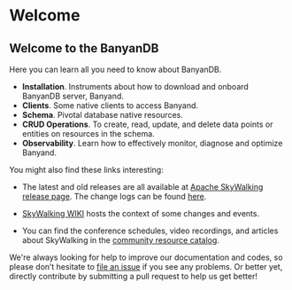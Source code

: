 # Welcome

## Welcome to the BanyanDB

Here you can learn all you need to know about BanyanDB. 

- **Installation**. Instruments about how to download and onboard BanyanDB server, Banyand.
- **Clients**. Some native clients to access Banyand.
- **Schema**. Pivotal database native resources.
- **CRUD Operations**. To create, read, update, and delete data points or entities on resources in the schema.
- **Observability**. Learn how to effectively monitor, diagnose and optimize Banyand.

You might also find these links interesting:

- The latest and old releases are all available
  at [Apache SkyWalking release page](https://skywalking.apache.org/downloads/). The change logs can be
  found [here](https://github.com/apache/skywalking/tree/master/changes).

- [SkyWalking WIKI](https://cwiki.apache.org/confluence/display/SKYWALKING/Home) hosts the context of some changes and
  events.

- You can find the conference schedules, video recordings, and articles about SkyWalking in
  the [community resource catalog](https://github.com/OpenSkywalking/Community).

We're always looking for help to improve our documentation and codes, so please don’t hesitate
to [file an issue](https://github.com/apache/skywalking/issues/new) if you see any problems. Or better yet, directly
contribute by submitting a pull request to help us get better!

